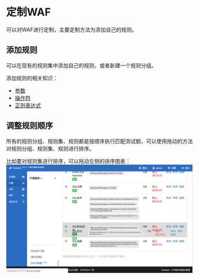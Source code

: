 # 定制WAF
可以对WAF进行定制，主要定制方法为添加自己的规则。

## 添加规则
可以在现有的规则集中添加自己的规则，或者新建一个规则分组。

添加规则的相关知识：
* [参数](Checkpoints.md)
* [操作符](Operators.md)
* [正则表达式](Regexp.md)

## 调整规则顺序
所有的规则分组、规则集、规则都是按顺序执行匹配测试额，可以使用拖动的方法对规则分组、规则集、规则进行排序。

比如要对规则集进行排序，可以拖动左侧的排序图表：
![waf-sort.png](waf-sort.png)
